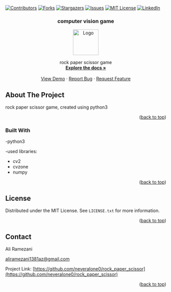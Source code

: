 
<a name="readme-top"></a>


<!-- PROJECT SHIELDS -->
[![Contributors][contributors-shield]][contributors-url]
[![Forks][forks-shield]][forks-url]
[![Stargazers][stars-shield]][stars-url]
[![Issues][issues-shield]][issues-url]
[![MIT License][license-shield]][license-url]
[![LinkedIn][linkedin-shield]][linkedin-url]



  <h3 align="center">computer vision game</h3>
<div align="center">
  <a href="https://github.com/othneildrew/Best-README-Template">
    <img src="images/logo.png" alt="Logo" width="80" height="80">
  </a>
  <p align="center">
   rock paper scissor game
    <br />
    <a href="https://github.com/neveralone0/rock_paper_scissor"><strong>Explore the docs »</strong></a>
    <br />
    <br />
    <a href="https://github.com/neveralone0/rock_paper_scissor">View Demo</a>
    ·
    <a href="https://github.com/neveralone0/rock_paper_scissor/issues">Report Bug</a>
    ·
    <a href="https://github.com/neveralone0/rock_paper_scissor/issues">Request Feature</a>
  </p>
</div>



<!-- ABOUT THE PROJECT -->
## About The Project

rock paper scissor game, created using python3

<p align="right">(<a href="#readme-top">back to top</a>)</p>


<!-- BUILT WITH -->
### Built With
-python3

-used libraries:
* cv2
* cvzone
* numpy


<p align="right">(<a href="#readme-top">back to top</a>)</p>


<!-- LICENSE -->
## License

Distributed under the MIT License. See `LICENSE.txt` for more information.

<p align="right">(<a href="#readme-top">back to top</a>)</p>


<!-- CONTACT -->
## Contact

Ali Ramezani

aliramezani1381az@gmail.com

Project Link: [https://github.com/neveralone0/rock_paper_scissor](https://github.com/neveralone0/rock_paper_scissor)

<p align="right">(<a href="#readme-top">back to top</a>)</p>

<br/>




<!-- MARKDOWN LINKS & IMAGES -->
<!-- https://www.markdownguide.org/basic-syntax/#reference-style-links -->
[contributors-shield]: https://img.shields.io/github/contributors/neveralone0/rock_paper_scissor.svg?style=for-the-badge
[contributors-url]: https://github.com/neveralone0/rock_paper_scissor/graphs/contributors
[forks-shield]: https://img.shields.io/github/forks/neveralone0/rock_paper_scissor.svg?style=for-the-badge
[forks-url]: https://github.com/neveralone0/rock_paper_scissor/network/members
[stars-shield]: https://img.shields.io/github/stars/neveralone0/rock_paper_scissor.svg?style=for-the-badge
[stars-url]: https://github.com/neveralone0/rock_paper_scissor/stargazers
[issues-shield]: https://img.shields.io/github/issues/neveralone0/rock_paper_scissor.svg?style=for-the-badge
[issues-url]: https://github.com/neveralone0/rock_paper_scissor/issues
[license-shield]: https://img.shields.io/github/license/neveralone0/rock_paper_scissor.svg?style=for-the-badge
[license-url]: https://github.com/neveralone0/rock_paper_scissor/blob/master/LICENSE.txt
[linkedin-shield]: https://img.shields.io/badge/-LinkedIn-black.svg?style=for-the-badge&logo=linkedin&colorB=555
[linkedin-url]: https://linkedin.com/in/neveralone0
[product-screenshot]: https://github.com/neveralone0/rock_paper_scissor/blob/main/Screenshot.png
[Django.com]: https://www.djangoproject.com/m/img/badges/djangomade124x25.gif
[Django-url]: http://www.djangoproject.com
